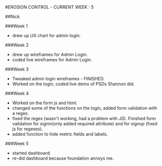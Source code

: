 #EROSION CONTROL - CURRENT WEEK : 5

##Nick

###Week 1
* drew up UX chart for admin login.

###Week 2
* drew up wireframes for Admin Login.
* coded live wireframes for Admin Login.

###Week 3
* Tweaked admin login wireframes - FINISHED.
* Worked on the login, coded live demo of PSDs Shannon did.

###Week 4
* Worked on the form js and html.
* changed some of the functions on the login, added form validation with a regex.
* fixed the regex (wasn't working, had a problem with JS). Finished form validation for signin(only added required attribute) and for signup (fixed js for regexes).
* added function to hide metric fields and labels.

###Week 5
* started dashboard.
* re-did dashboard because foundation annoys me.
